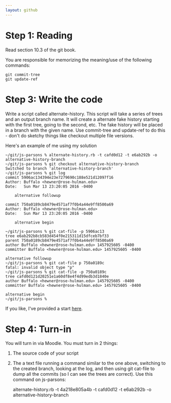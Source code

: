 ```yaml
---
layout: github
---
```


# Step 1: Reading

Read section 10.3 of the git book.

You are responsible for memorizing the meaning/use of the following commands:

    git commit-tree
    git update-ref

# Step 3: Write the code

Write a script called alternate-history.  This script will take a
series of trees and an output branch name.  It will create a alternate
fake history starting with the first tree, going to the second, etc.
The fake history will be placed in a branch with the given name.  Use
commit-tree and update-ref to do this - don't do sketchy things like
checkout multiple file versions.

Here's an example of me using my solution

    ~/git/js-parsons % alternate-history.rb -t cafd0d12 -t e6ab292b -o alternative-history-branch
    ~/git/js-parsons % git checkout alternative-history-branch
    Switched to branch 'alternative-history-branch'
    ~/git/js-parsons % git log
    commit 5906ac134394e23e7279690c188e521d12097f16
    Author: Buffalo <hewner@rose-hulman.edu>
    Date:   Sun Mar 13 23:20:05 2016 -0400
    
        alternative followup
    
    commit 750a0189cb8479e4571af7f0b4a44e9ff8500a69
    Author: Buffalo <hewner@rose-hulman.edu>
    Date:   Sun Mar 13 23:20:05 2016 -0400
    
        alternative begin
    
    ~/git/js-parsons % git cat-file -p 5906ac13
    tree e6ab292b8cb583d454f0e215311d15dfceb7bf33
    parent 750a0189cb8479e4571af7f0b4a44e9ff8500a69
    author Buffalo <hewner@rose-hulman.edu> 1457925605 -0400
    committer Buffalo <hewner@rose-hulman.edu> 1457925605 -0400
    
    alternative followup
    ~/git/js-parsons % git cat-file p 750a0189c
    fatal: invalid object type "p"
    ~/git/js-parsons % git cat-file -p 750a0189c
    tree cafd0d121d20251e1a60df8e4f4d99edb3d1840e
    author Buffalo <hewner@rose-hulman.edu> 1457925605 -0400
    committer Buffalo <hewner@rose-hulman.edu> 1457925605 -0400
    
    alternative begin
    ~/git/js-parsons %

If you like, I've provided a start [here](alternate-history.rb).


# Step 4: Turn-in

You will turn in via Moodle.  You must turn in 2 things:

1.  The source code of your script
2.  The a text file running a command similar to the one above,
    switching to the created branch, looking at the log, and then
    using git cat-file to dump all the commits (so I can see the trees
    are correct).  Use this command on js-parsons:

    alternate-history.rb -t 4a218e805a4b -t cafd0d12 -t e6ab292b -o alternative-history-branch


